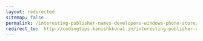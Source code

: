 ```yaml
---
layout: redirected
sitemap: false
permalink: /interesting-publisher-names-developers-windows-phone-store/
redirect_to:  http://codingtips.kanishkkunal.in/interesting-publisher-names-developers-windows-phone-store/
---
```

